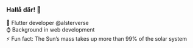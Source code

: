 ### Hallå där! 👋

🔭 Flutter developer @alsterverse  
⌚ Background in web development  
⚡ Fun fact: The Sun’s mass takes up more than 99% of the solar system  
